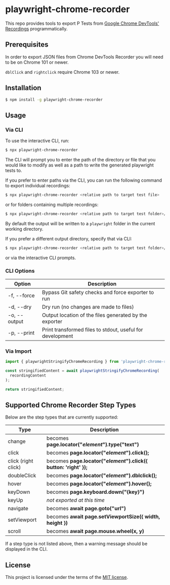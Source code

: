 # playwright-chrome-recorder



This repo provides tools to export P Tests from [Google Chrome DevTools' Recordings](https://goo.gle/devtools-recorder) programmatically.

## Prerequisites

In order to export JSON files from Chrome DevTools Recorder you will need to be on Chrome 101 or newer.

`dblClick` and `rightclick` require Chrome 103 or newer.

## Installation

```sh
$ npm install -g playwright-chrome-recorder
```

## Usage

### Via CLI

To use the interactive CLI, run:

```sh
$ npx playwright-chrome-recorder
```

The CLI will prompt you to enter the path of the directory or file that you would like to modify as well as a path to write the generated playwright tests to.

If you prefer to enter paths via the CLI, you can run the following command to export individual recordings:

```sh
$ npx playwright-chrome-recorder <relative path to target test file>
```

or for folders containing multiple recordings:

```sh
$ npx playwright-chrome-recorder <relative path to target test folder>/*.json
```

By default the output will be written to a `playwright` folder in the current working directory.

If you prefer a different output directory, specify that via CLI:

```sh
$ npx playwright-chrome-recorder <relative path to target test folder>/*.json --output=folder-name
```

or via the interactive CLI prompts.

### CLI Options

| Option       | Description                                               |
| ------------ | --------------------------------------------------------- |
| -f, --force  | Bypass Git safety checks and force exporter to run        |
| -d, --dry    | Dry run (no changes are made to files)                    |
| -o, --output | Output location of the files generated by the exporter    |
| -p, --print  | Print transformed files to stdout, useful for development |

### Via Import

```js
import { playwrightStringifyChromeRecording } from 'playwright-chrome-recorder';

const stringifiedContent = await playwrightStringifyChromeRecording(
  recordingContent
);

return stringifiedContent;
```

## Supported Chrome Recorder Step Types

Below are the step types that are currently supported:

| Type                | Description                                   |
| ------------------- | --------------------------------------------- |
| change              | becomes **page.locator("_element_").type("text")**  |
| click               | becomes **page.locator("_element_").click();**      |
| click (right click) | becomes **page.locator("_element_").click({ button: 'right' });** |
| doubleClick         | becomes **page.locator("_element_").dblclick();**   |
| hover               | becomes **page.locator("_element_").hover();**    |
| keyDown             | becomes **page.keyboard.down("{key}")**                  |
| keyUp               | _not exported at this time_                   |
| navigate            | becomes **await page.goto("url")**                   |
| setViewport         | becomes **await page.setViewportSize({ width, height })**        |
| scroll              | becomes **await page.mouse.wheel(x, y)** |


If a step type is not listed above, then a warning message should be displayed in the CLI.

## License

This project is licensed under the terms of the [MIT license](/LICENSE).
